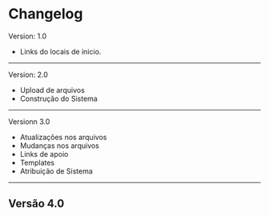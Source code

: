 # Changelog
Version: 1.0
- Links do locais de inicio.

---
Version: 2.0
- Upload de arquivos
- Construção do Sistema

---
Versionn 3.0
- Atualizações nos arquivos
- Mudanças nos arquivos
- Links de apoio
- Templates
- Atribuição de Sistema

---
Versão 4.0
- 